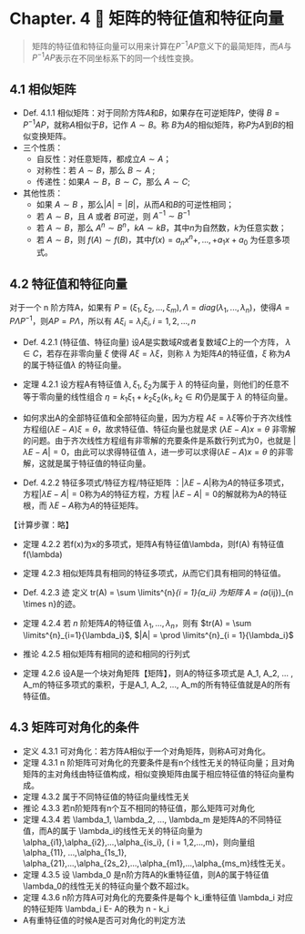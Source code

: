 # Chapter. 4 🐳 矩阵的特征值和特征向量

> 矩阵的特征值和特征向量可以用来计算在$P^{-1}AP$意义下的最简矩阵，而$A$与$P^{-1}AP$表示在不同坐标系下的同一个线性变换。

## 4.1 相似矩阵
- Def. 4.1.1 相似矩阵：对于同阶方阵$A$和$B$，如果存在可逆矩阵$P$，使得 $B= P^{-1}AP$，就称$A$相似于$B$，记作 $A \sim B$。称 $B$为$A$的相似矩阵，称$P$为$A$到$B$的相似变换矩阵。
- 三个性质：
    - 自反性：对任意矩阵，都成立$A \sim A$；
    - 对称性：若 $A \sim B$，那么 $B \sim A$ ;
    - 传递性：如果$A \sim B， B \sim C$，那么 $A \sim C$;
- 其他性质：
    - 如果 $A \sim B$ ，那么$|A| = |B|$，从而$A$和$B$的可逆性相同；
    - 若 $A \sim B$，且 $A$ 或者 $B$可逆，则 $A^{-1} \sim B^{-1}$
    - 若 $A \sim B$，那么 $A^{n} \sim B^{n}，kA \sim kB$，其中$n$为自然数，$k$为任意实数；
    - 若 $A \sim B$，则 $f(A) \sim f(B)$，其中$f(x) = a_n x^{n} +,..., + a_1 x + a_0$ 为任意多项式。

## 4.2 特征值和特征向量

对于一个 n 阶方阵A，如果有 $P = (\xi_1, \xi_2, ..., \xi_m), \Lambda = diag(\lambda_1,...,\lambda_n)$，使得$A = P \Lambda P^{-1}$，则$AP = P\Lambda$，所以有 $A\xi_i = \lambda_i \xi_i, i = 1,2,...,n$ 

- Def. 4.2.1 (特征值、特征向量) 设$A$是实数域$R$或者复数域$C$上的一个方阵， $\lambda \in C$，若存在非零向量 $\xi$ 使得 $A \xi =\lambda \xi$，则称 $\lambda$ 为矩阵$A$的特征值，$\xi$ 称为$A$的属于特征值$\lambda$ 的特征向量。

- 定理 4.2.1 设方程A有特征值 $\lambda, \xi_1, \xi_2$为属于 $\lambda$ 的特征向量，则他们的任意不等于零向量的线性组合 $\eta = k_1 \xi_1 + k_2 \xi_2 (k_1, k_2 \in R)$仍是属于 $\lambda$ 的特征向量。
- 如何求出A的全部特征值和全部特征向量，因为方程 $A \xi = \lambda \xi$等价于齐次线性方程组$(\lambda E - A)\xi = \theta$，故求特征值、特征向量也就是求 $(\lambda E - A)x = \theta$ 非零解的问题。由于齐次线性方程组有非零解的充要条件是系数行列式为0，也就是 $|\lambda E - A| = 0$，由此可以求得特征值 $\lambda$，进一步可以求得$(\lambda E - A)x = \theta$ 的非零解，这就是属于特征值的特征向量。

- Def. 4.2.2 特征多项式/特征方程/特征矩阵 ：$|\lambda E - A|$称为$A$的特征多项式，方程$|\lambda E - A| = 0$称为$A$的特征方程，方程 $|\lambda E - A| = 0$的解就称为A的特征根，而 $\lambda E - A$称为$A$的特征矩阵。
  
【计算步骤：略】

- 定理 4.2.2 若f(x)为x的多项式，矩阵A有特征值\lambda，则f(A) 有特征值f(\lambda)

- 定理 4.2.3 相似矩阵具有相同的特征多项式，从而它们具有相同的特征值。
- Def. 4.2.3 迹 定义 tr(A) = \sum \limits^{n}_{i = 1}{a_ii} 为矩阵 A = (a_{ij})_{n \times n}的迹。
- 定理 4.2.4 若 $n$ 阶矩阵$A$的特征值 $\lambda_1, ... , \lambda_n$，则有 $tr(A) = \sum \limits^{n}_{i=1}{\lambda_i}$, $|A| = \prod \limits^{n}_{i = 1}{\lambda_i}$
- 推论 4.2.5 相似矩阵有相同的迹和相同的行列式
- 定理 4.2.6 设A是一个块对角矩阵【矩阵】，则A的特征多项式是 A_1, A_2, ... , A_m的特征多项式的乘积，于是A_1, A_2, ..., A_m的所有特征值就是A的所有特征值。

## 4.3 矩阵可对角化的条件

- 定义 4.3.1 可对角化：若方阵A相似于一个对角矩阵，则称A可对角化。
- 定理 4.3.1 n 阶矩阵可对角化的充要条件是有n个线性无关的特征向量；且对角矩阵的主对角线由特征值构成，相似变换矩阵由属于相应特征值的特征向量构成。
- 定理 4.3.2 属于不同特征值的特征向量线性无关
- 推论 4.3.3 若n阶矩阵有n个互不相同的特征值，那么矩阵可对角化
- 定理 4.3.4 若 \lambda_1, \lambda_2, ..., \lambda_m 是矩阵A的不同特征值，而A的属于 \lambda_i的线性无关的特征向量为 \alpha_{i1},\alpha_{i2},...,\alpha_{is_i}, ( i = 1,2,...,m)，则向量组 \alpha_{11}, ...,\alpha_{1s_1}, \alpha_{21},...,\alpha_{2s_2},...,\alpha_{m1},...,\alpha_{ms_m}线性无关。
- 定理 4.3.5 设 \lambda_0 是n阶方阵A的k重特征值，则A的属于特征值\lambda_0的线性无关的特征向量个数不超过k。
- 定理 4.3.6 n阶方阵A可对角化的充要条件是每个 k_i重特征值 \lambda_i 对应的特征矩阵 \lambda_i E- A的秩为 n - k_i
-  A有重特征值的时候A是否可对角化的判定方法

